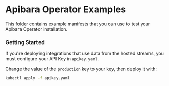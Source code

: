 # Apibara Operator Examples

This folder contains example manifests that you can use to test your Apibara
Operator installation.

### Getting Started

If you're deploying integrations that use data from the hosted streams, you must
configure your API Key in `apikey.yaml`.

Change the value of the `production` key to your key, then deploy it with:

```sh
kubectl apply -f apikey.yaml
```

